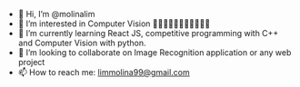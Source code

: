 - 👋 Hi, I’m @molinalim
- 👀 I’m interested in Computer Vision 👀👀👀👀👀👀👀👀👀👀👀
- 🌱 I’m currently learning React JS, competitive programming with C++ and Computer Vision with python.
- 💞️ I’m looking to collaborate on Image Recognition application or any web project
- 📫 How to reach me: limmolina99@gmail.com

<!---
molinalim/molinalim is a ✨ special ✨ repository because its `README.md` (this file) appears on your GitHub profile.
You can click the Preview link to take a look at your changes.
--->
